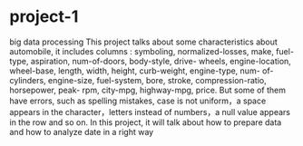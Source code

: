 # project-1
big data processing
This project talks about some characteristics about automobile, it includes columns : symboling, normalized-losses, make, fuel-type, aspiration, num-of-doors, body-style, drive- wheels, engine-location, wheel-base, length, width, height, curb-weight, engine-type, num- of-cylinders, engine-size, fuel-system, bore, stroke, compression-ratio, horsepower, peak- rpm, city-mpg, highway-mpg, price. But some of them have errors, such as spelling mistakes, case is not uniform，a space appears in the character，letters instead of numbers，a null value appears in the row and so on. In this project, it will talk about how to prepare data and how to analyze date in a right way
